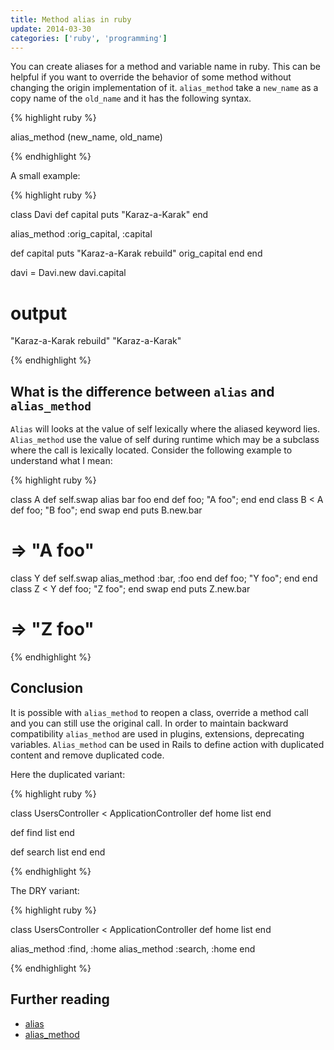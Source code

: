```yaml
---
title: Method alias in ruby
update: 2014-03-30
categories: ['ruby', 'programming']
---
```


You can create aliases for a method and variable name in ruby. This can be helpful if you want to override the behavior
of some method without changing the origin implementation of it. `alias_method` take a `new_name` as a copy name of the
`old_name` and it has the following syntax.


{% highlight ruby %}

alias_method (new_name, old_name)

{% endhighlight %}

A small example:

{% highlight ruby %}

class Davi
  def capital
    puts "Karaz-a-Karak"
  end

  alias_method :orig_capital, :capital

  def capital
    puts "Karaz-a-Karak rebuild"
    orig_capital
  end
end

davi = Davi.new
davi.capital

# output
"Karaz-a-Karak rebuild"
"Karaz-a-Karak"

{% endhighlight %}


## What is the difference between `alias` and `alias_method`

`Alias` will looks at the value of self lexically where the aliased keyword lies. `Alias_method` use the value of self
during runtime which may be a subclass where the call is lexically located. Consider the following example to
understand what I mean:


{% highlight ruby %}

class A
  def self.swap
    alias bar foo
  end
  def foo; "A foo"; end
end
class B < A
  def foo; "B foo"; end
  swap
end
puts B.new.bar
# => "A foo"

class Y
  def self.swap
    alias_method :bar, :foo
  end
  def foo; "Y foo"; end
end
class Z < Y
  def foo; "Z foo"; end
  swap
end
puts Z.new.bar
# => "Z foo"

{% endhighlight %}


## Conclusion

It is possible with `alias_method` to reopen a class, override a method call and you can still use the original call. In
order to maintain backward compatibility `alias_method` are used in plugins, extensions, deprecating variables.
`Alias_method` can be used in Rails to define action with duplicated content and remove duplicated code.

Here the duplicated variant:


{% highlight ruby %}

class UsersController < ApplicationController
  def home
    list
  end

  def find
    list
  end

  def search
    list
  end
end

{% endhighlight %}


The DRY variant:


{% highlight ruby %}

class UsersController < ApplicationController
  def home
    list
  end

  alias_method :find, :home
  alias_method :search, :home
end

{% endhighlight %}


## Further reading

- [alias](http://ruby-doc.org/stdlib-1.9.1/libdoc/rdoc/rdoc/RDoc/Alias.html)
- [alias_method](http://www.ruby-doc.org/core-2.1.0/Module.html#method-i-alias_method)

